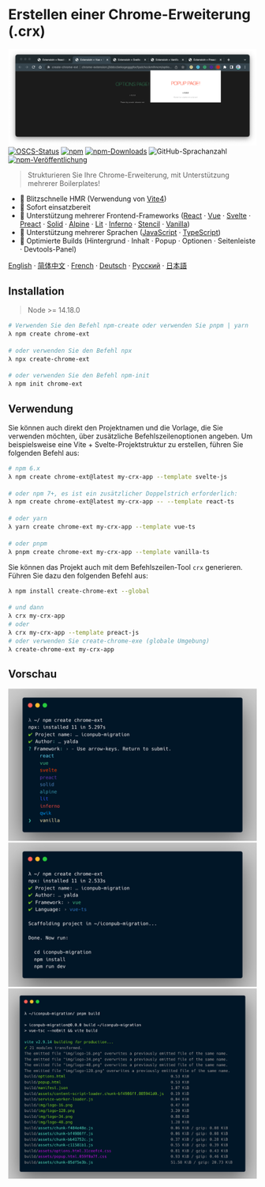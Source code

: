 # Erstellen einer Chrome-Erweiterung (.crx)

![Vorschau crx](./img/crx-preview.png)
[![OSCS-Status](https://www.oscs1024.com/platform/badge/guocaoyi/create-chrome-ext.svg?size=small)](https://www.oscs1024.com/project/guocaoyi/create-chrome-ext?ref=badge_small)
[![npm](https://img.shields.io/npm/v/create-chrome-ext?logo=npm)](https://www.npmjs.com/package/create-chrome-ext)
[![npm-Downloads](https://img.shields.io/npm/dw/create-chrome-ext)](https://www.npmjs.com/package/create-chrome-ext)
![GitHub-Sprachanzahl](https://img.shields.io/github/languages/count/guocaoyi/create-chrome-ext)
[![npm-Veröffentlichung](https://github.com/guocaoyi/create-chrome-ext/actions/workflows/npm-publish.yml/badge.svg)](https://github.com/guocaoyi/create-chrome-ext/actions/workflows/npm-publish.yml)

> Strukturieren Sie Ihre Chrome-Erweiterung, mit Unterstützung mehrerer Boilerplates!

- 🚀 Blitzschnelle HMR (Verwendung von [Vite4](https://vitejs.dev))
- 🥡 Sofort einsatzbereit
- 🌈 Unterstützung mehrerer Frontend-Frameworks ([React](https://reactjs.org) · [Vue](https://vuejs.org) · [Svelte](https://svelte.dev) · [Preact](https://preactjs.com) · [Solid](https://www.solidjs.com) · [Alpine](https://alpinejs.dev) · [Lit](https://lit.dev) · [Inferno](https://www.infernojs.org) · [Stencil](https://stenciljs.com) · [Vanilla](http://vanilla-js.com))
- 🥢 Unterstützung mehrerer Sprachen ([JavaScript](https://www.javascript.com/) · [TypeScript](https://www.typescriptlang.org/))
- 🧶 Optimierte Builds (Hintergrund · Inhalt · Popup · Optionen · Seitenleiste · Devtools-Panel)

[English](./README.md) · [简体中文](./docs/README.zh-CN.md) · [French](./docs/README.fr-FR.md) · [Deutsch](./docs/README.de-DE.md) · [Русский](./docs/README.ja-JP.md) · [日本語](./docs/README.ja-JP.md)

## Installation

> Node >= 14.18.0

```bash
# Verwenden Sie den Befehl npm-create oder verwenden Sie pnpm | yarn
λ npm create chrome-ext

# oder verwenden Sie den Befehl npx
λ npx create-chrome-ext

# oder verwenden Sie den Befehl npm-init
λ npm init chrome-ext
```

## Verwendung

Sie können auch direkt den Projektnamen und die Vorlage, die Sie verwenden möchten, über zusätzliche Befehlszeilenoptionen angeben. Um beispielsweise eine Vite + Svelte-Projektstruktur zu erstellen, führen Sie folgenden Befehl aus:

```bash
# npm 6.x
λ npm create chrome-ext@latest my-crx-app --template svelte-js

# oder npm 7+, es ist ein zusätzlicher Doppelstrich erforderlich:
λ npm create chrome-ext@latest my-crx-app -- --template react-ts

# oder yarn
λ yarn create chrome-ext my-crx-app --template vue-ts

# oder pnpm
λ pnpm create chrome-ext my-crx-app --template vanilla-ts
```

Sie können das Projekt auch mit dem Befehlszeilen-Tool `crx` generieren. Führen Sie dazu den folgenden Befehl aus:

```bash
λ npm install create-chrome-ext --global

# und dann
λ crx my-crx-app
# oder
λ crx my-crx-app --template preact-js
# oder verwenden Sie create-chrome-exe (globale Umgebung)
λ create-chrome-ext my-crx-app
```

## Vorschau

![crx-Ausführung](./img/crx-run.png)
![crx-Installation](./img/crx-install.png)
![crx-Build](./img/crx-build.png)
